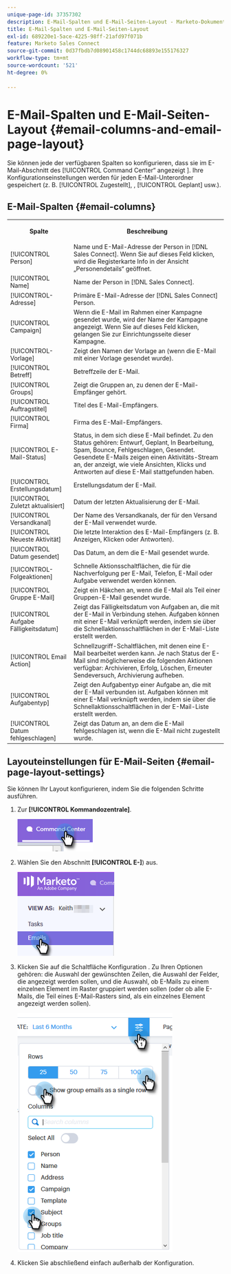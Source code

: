 ```yaml
---
unique-page-id: 37357302
description: E-Mail-Spalten und E-Mail-Seiten-Layout - Marketo-Dokumente - Produktdokumentation
title: E-Mail-Spalten und E-Mail-Seiten-Layout
exl-id: 689220e1-5ace-4225-98ff-21afd97f071b
feature: Marketo Sales Connect
source-git-commit: 0d37fbdb7d08901458c1744dc68893e155176327
workflow-type: tm+mt
source-wordcount: '521'
ht-degree: 0%

---
```


# E-Mail-Spalten und E-Mail-Seiten-Layout {#email-columns-and-email-page-layout}

Sie können jede der verfügbaren Spalten so konfigurieren, dass sie im E-Mail-Abschnitt des [!UICONTROL Command Center“ angezeigt ]. Ihre Konfigurationseinstellungen werden für jeden E-Mail-Unterordner gespeichert (z. B. [!UICONTROL Zugestellt], , [!UICONTROL Geplant] usw.).

## E-Mail-Spalten {#email-columns}

<table> 
 <colgroup> 
  <col> 
  <col> 
 </colgroup> 
 <tbody> 
  <tr> 
   <th><p>Spalte</p></th> 
   <th>Beschreibung</th> 
  </tr> 
  <tr> 
   <td>[!UICONTROL Person]</td> 
   <td>Name und E-Mail-Adresse der Person in [!DNL Sales Connect]. Wenn Sie auf dieses Feld klicken, wird die Registerkarte Info in der Ansicht „Personendetails“ geöffnet.</td> 
  </tr> 
  <tr> 
   <td>[!UICONTROL Name]</td> 
   <td>Name der Person in [!DNL Sales Connect].</td> 
  </tr> 
  <tr> 
   <td>[!UICONTROL-Adresse]</td> 
   <td>Primäre E-Mail-Adresse der [!DNL Sales Connect] Person.</td> 
  </tr> 
  <tr> 
   <td>[!UICONTROL Campaign]</td> 
   <td>Wenn die E-Mail im Rahmen einer Kampagne gesendet wurde, wird der Name der Kampagne angezeigt. Wenn Sie auf dieses Feld klicken, gelangen Sie zur Einrichtungsseite dieser Kampagne.</td> 
  </tr> 
  <tr> 
   <td>[!UICONTROL-Vorlage]</td> 
   <td>Zeigt den Namen der Vorlage an (wenn die E-Mail mit einer Vorlage gesendet wurde).</td> 
  </tr> 
  <tr> 
   <td colspan="1">[!UICONTROL Betreff]</td> 
   <td colspan="1">Betreffzeile der E-Mail.</td> 
  </tr> 
  <tr> 
   <td colspan="1">[!UICONTROL Groups]</td> 
   <td colspan="1">Zeigt die Gruppen an, zu denen der E-Mail-Empfänger gehört.</td> 
  </tr> 
  <tr> 
   <td>[!UICONTROL Auftragstitel]</td> 
   <td>Titel des E-Mail-Empfängers.</td> 
  </tr> 
  <tr> 
   <td>[!UICONTROL Firma]</td> 
   <td>Firma des E-Mail-Empfängers.</td> 
  </tr> 
  <tr> 
   <td>[!UICONTROL E-Mail-Status]</td> 
   <td>Status, in dem sich diese E-Mail befindet. Zu den Status gehören: Entwurf, Geplant, In Bearbeitung, Spam, Bounce, Fehlgeschlagen, Gesendet. Gesendete E-Mails zeigen einen Aktivitäts-Stream an, der anzeigt, wie viele Ansichten, Klicks und Antworten auf diese E-Mail stattgefunden haben.</td> 
  </tr> 
  <tr> 
   <td>[!UICONTROL Erstellungsdatum]</td> 
   <td>Erstellungsdatum der E-Mail.</td> 
  </tr> 
  <tr> 
   <td>[!UICONTROL Zuletzt aktualisiert]</td> 
   <td>Datum der letzten Aktualisierung der E-Mail.</td> 
  </tr> 
  <tr> 
   <td>[!UICONTROL Versandkanal]</td> 
   <td>Der Name des Versandkanals, der für den Versand der E-Mail verwendet wurde.</td> 
  </tr> 
  <tr> 
   <td>[!UICONTROL Neueste Aktivität]</td> 
   <td>Die letzte Interaktion des E-Mail-Empfängers (z. B. Anzeigen, Klicken oder Antworten).</td> 
  </tr> 
  <tr> 
   <td>[!UICONTROL Datum gesendet]</td> 
   <td>Das Datum, an dem die E-Mail gesendet wurde.</td> 
  </tr> 
  <tr> 
   <td>[!UICONTROL-Folgeaktionen]</td> 
   <td>Schnelle Aktionsschaltflächen, die für die Nachverfolgung per E-Mail, Telefon, E-Mail oder Aufgabe verwendet werden können.</td> 
  </tr> 
  <tr> 
   <td>[!UICONTROL Gruppe E-Mail]</td> 
   <td>Zeigt ein Häkchen an, wenn die E-Mail als Teil einer Gruppen-E-Mail gesendet wurde.</td> 
  </tr> 
  <tr> 
   <td>[!UICONTROL Aufgabe Fälligkeitsdatum]</td> 
   <td>Zeigt das Fälligkeitsdatum von Aufgaben an, die mit der E-Mail in Verbindung stehen. Aufgaben können mit einer E-Mail verknüpft werden, indem sie über die Schnellaktionsschaltflächen in der E-Mail-Liste erstellt werden.</td> 
  </tr> 
  <tr> 
   <td>[!UICONTROL Email Action]</td> 
   <td>Schnellzugriff-Schaltflächen, mit denen eine E-Mail bearbeitet werden kann. Je nach Status der E-Mail sind möglicherweise die folgenden Aktionen verfügbar: Archivieren, Erfolg, Löschen, Erneuter Sendeversuch, Archivierung aufheben.</td> 
  </tr> 
  <tr> 
   <td>[!UICONTROL Aufgabentyp]</td> 
   <td>Zeigt den Aufgabentyp einer Aufgabe an, die mit der E-Mail verbunden ist. Aufgaben können mit einer E-Mail verknüpft werden, indem sie über die Schnellaktionsschaltflächen in der E-Mail-Liste erstellt werden.</td> 
  </tr> 
  <tr> 
   <td>[!UICONTROL Datum fehlgeschlagen]</td> 
   <td>Zeigt das Datum an, an dem die E-Mail fehlgeschlagen ist, wenn die E-Mail nicht zugestellt wurde.</td> 
  </tr> 
 </tbody> 
</table>

## Layouteinstellungen für E-Mail-Seiten {#email-page-layout-settings}

Sie können Ihr Layout konfigurieren, indem Sie die folgenden Schritte ausführen.

1. Zur **[!UICONTROL Kommandozentrale]**.

   ![](assets/email-columns-and-email-grid-layout-1.png)

1. Wählen Sie den Abschnitt **[!UICONTROL E-]**) aus.

   ![](assets/email-columns-and-email-grid-layout-2.png)

1. Klicken Sie auf die Schaltfläche Konfiguration . Zu Ihren Optionen gehören: die Auswahl der gewünschten Zeilen, die Auswahl der Felder, die angezeigt werden sollen, und die Auswahl, ob E-Mails zu einem einzelnen Element im Raster gruppiert werden sollen (oder ob alle E-Mails, die Teil eines E-Mail-Rasters sind, als ein einzelnes Element angezeigt werden sollen).

   ![](assets/email-columns-and-email-grid-layout-3.png)

1. Klicken Sie abschließend einfach außerhalb der Konfiguration.
